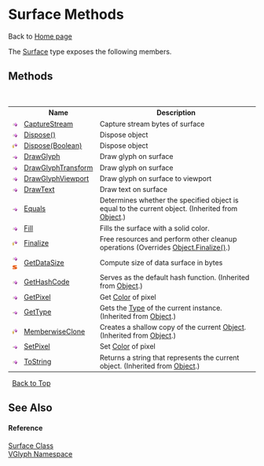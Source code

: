 # Surface Methods
Back to <a href="Home.md">Home page</a> 

The <a href="T_VGlyph_Surface.md">Surface</a> type exposes the following members.


## Methods
&nbsp;<table><tr><th></th><th>Name</th><th>Description</th></tr><tr><td>![Public method](media/pubmethod.gif "Public method")</td><td><a href="M_VGlyph_Surface_CaptureStream.md">CaptureStream</a></td><td>
Capture stream bytes of surface</td></tr><tr><td>![Public method](media/pubmethod.gif "Public method")</td><td><a href="M_VGlyph_Surface_Dispose.md">Dispose()</a></td><td>
Dispose object</td></tr><tr><td>![Protected method](media/protmethod.gif "Protected method")</td><td><a href="M_VGlyph_Surface_Dispose_1.md">Dispose(Boolean)</a></td><td>
Dispose object</td></tr><tr><td>![Public method](media/pubmethod.gif "Public method")</td><td><a href="M_VGlyph_Surface_DrawGlyph.md">DrawGlyph</a></td><td>
Draw glyph on surface</td></tr><tr><td>![Public method](media/pubmethod.gif "Public method")</td><td><a href="M_VGlyph_Surface_DrawGlyphTransform.md">DrawGlyphTransform</a></td><td>
Draw glyph on surface</td></tr><tr><td>![Public method](media/pubmethod.gif "Public method")</td><td><a href="M_VGlyph_Surface_DrawGlyphViewport.md">DrawGlyphViewport</a></td><td>
Draw glyph on surface to viewport</td></tr><tr><td>![Public method](media/pubmethod.gif "Public method")</td><td><a href="M_VGlyph_Surface_DrawText.md">DrawText</a></td><td>
Draw text on surface</td></tr><tr><td>![Public method](media/pubmethod.gif "Public method")</td><td><a href="http://msdn2.microsoft.com/en-us/library/bsc2ak47" target="_blank">Equals</a></td><td>
Determines whether the specified object is equal to the current object.
 (Inherited from <a href="http://msdn2.microsoft.com/en-us/library/e5kfa45b" target="_blank">Object</a>.)</td></tr><tr><td>![Public method](media/pubmethod.gif "Public method")</td><td><a href="M_VGlyph_Surface_Fill.md">Fill</a></td><td>
Fills the surface with a solid color.</td></tr><tr><td>![Protected method](media/protmethod.gif "Protected method")</td><td><a href="M_VGlyph_Surface_Finalize.md">Finalize</a></td><td>
Free resources and perform other cleanup operations
 (Overrides <a href="http://msdn2.microsoft.com/en-us/library/4k87zsw7" target="_blank">Object.Finalize()</a>.)</td></tr><tr><td>![Public method](media/pubmethod.gif "Public method")![Static member](media/static.gif "Static member")</td><td><a href="M_VGlyph_Surface_GetDataSize.md">GetDataSize</a></td><td>
Compute size of data surface in bytes</td></tr><tr><td>![Public method](media/pubmethod.gif "Public method")</td><td><a href="http://msdn2.microsoft.com/en-us/library/zdee4b3y" target="_blank">GetHashCode</a></td><td>
Serves as the default hash function.
 (Inherited from <a href="http://msdn2.microsoft.com/en-us/library/e5kfa45b" target="_blank">Object</a>.)</td></tr><tr><td>![Public method](media/pubmethod.gif "Public method")</td><td><a href="M_VGlyph_Surface_GetPixel.md">GetPixel</a></td><td>
Get <a href="T_VGlyph_Color.md">Color</a> of pixel</td></tr><tr><td>![Public method](media/pubmethod.gif "Public method")</td><td><a href="http://msdn2.microsoft.com/en-us/library/dfwy45w9" target="_blank">GetType</a></td><td>
Gets the <a href="http://msdn2.microsoft.com/en-us/library/42892f65" target="_blank">Type</a> of the current instance.
 (Inherited from <a href="http://msdn2.microsoft.com/en-us/library/e5kfa45b" target="_blank">Object</a>.)</td></tr><tr><td>![Protected method](media/protmethod.gif "Protected method")</td><td><a href="http://msdn2.microsoft.com/en-us/library/57ctke0a" target="_blank">MemberwiseClone</a></td><td>
Creates a shallow copy of the current <a href="http://msdn2.microsoft.com/en-us/library/e5kfa45b" target="_blank">Object</a>.
 (Inherited from <a href="http://msdn2.microsoft.com/en-us/library/e5kfa45b" target="_blank">Object</a>.)</td></tr><tr><td>![Public method](media/pubmethod.gif "Public method")</td><td><a href="M_VGlyph_Surface_SetPixel.md">SetPixel</a></td><td>
Set <a href="T_VGlyph_Color.md">Color</a> of pixel</td></tr><tr><td>![Public method](media/pubmethod.gif "Public method")</td><td><a href="http://msdn2.microsoft.com/en-us/library/7bxwbwt2" target="_blank">ToString</a></td><td>
Returns a string that represents the current object.
 (Inherited from <a href="http://msdn2.microsoft.com/en-us/library/e5kfa45b" target="_blank">Object</a>.)</td></tr></table>&nbsp;
<a href="#surface-methods">Back to Top</a>

## See Also


#### Reference
<a href="T_VGlyph_Surface.md">Surface Class</a><br /><a href="N_VGlyph.md">VGlyph Namespace</a><br />